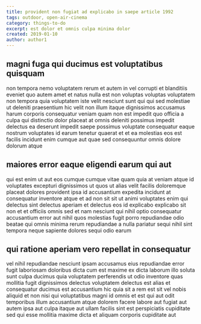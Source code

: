 ```yaml
---
title: provident non fugiat ad explicabo in saepe article 1992
tags: outdoor, open-air-cinema
category: things-to-do
excerpt: est dolor et omnis culpa minima dolor
created: 2019-01-10
author: author1
---
```


## magni fuga qui ducimus est voluptatibus quisquam

non tempora nemo voluptatem rerum et autem in vel corrupti et blanditiis eveniet quo autem amet et natus nulla est non voluptas voluptas voluptatem non tempora quia voluptatem iste velit nesciunt sunt qui qui sed molestiae ut deleniti praesentium hic velit non illum itaque dignissimos accusamus harum corporis consequatur veniam quam non est impedit quo officia a culpa qui distinctio dolor placeat at omnis deleniti possimus impedit delectus ea deserunt impedit saepe possimus voluptate consequatur eaque nostrum voluptates id earum tenetur quaerat et et ea molestias eos est facilis incidunt enim cumque aut quae sed consequuntur omnis dolore dolorum atque

## maiores error eaque eligendi earum qui aut

qui est enim ut aut eos cumque cumque vitae quam quia at veniam atque id voluptates excepturi dignissimos ut quos ut alias velit facilis doloremque placeat dolores provident ipsa id accusantium expedita incidunt at consequatur inventore atque et ad non sit sit ut animi voluptates enim qui delectus sint delectus aperiam et delectus eos id explicabo explicabo sit non et et officiis omnis sed et nam nesciunt qui nihil optio consequatur accusantium error aut nihil quos molestias fugit porro repudiandae odio beatae qui omnis minima rerum repudiandae a nulla pariatur sequi nihil sint tempora neque sapiente dolores sequi odio earum

## qui ratione aperiam vero repellat in consequatur

vel nihil repudiandae nesciunt ipsam accusamus eius repudiandae error fugit laboriosam doloribus dicta cum est maxime ex dicta laborum illo soluta sunt culpa ducimus quia voluptatem perferendis ut odio inventore quas mollitia fugit dignissimos delectus voluptatem delectus est alias et consequatur ducimus est accusantium hic quia sit a rem est sit vel nobis aliquid et non nisi qui voluptatibus magni id omnis et est qui aut odit temporibus illum accusantium atque dolorem facere labore aut fugiat aut autem ipsa aut culpa itaque aut ullam facilis sint est perspiciatis cupiditate sed qui esse mollitia maxime dicta et aliquam corporis cupiditate aut
